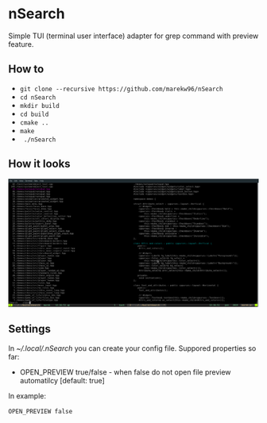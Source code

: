 # nSearch
Simple TUI (terminal user interface) adapter for grep command with preview feature.

## How to 
*	`git clone --recursive https://github.com/marekw96/nSearch`
* `cd nSearch`
* `mkdir build`
* `cd build`
* `cmake ..`
* `make`
* ` ./nSearch`

## How it looks
[![Main Window](https://github.com/marekw96/nSearch/blob/master/doc/mainwindow.png "Main Window")](https://github.com/marekw96/nSearch/blob/master/doc/mainwindow.png "Main Window")

## Settings

In *~/.local/.nSearch* you can create your config file. Suppored properties so far:
* OPEN_PREVIEW true/false - when false do not open file preview automatilcy [default: true]

In example:
```
OPEN_PREVIEW false
```
